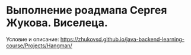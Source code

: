 # Выполнение роадмапа Сергея Жукова. Виселеца.

Условие и описание: https://zhukovsd.github.io/java-backend-learning-course/Projects/Hangman/
